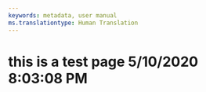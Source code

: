 ```yaml
---
keywords: metadata, user manual
ms.translationtype: Human Translation
---
```

# this is a test page 5/10/2020 8:03:08 PM